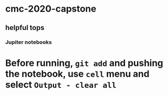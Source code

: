 # cmc-2020-capstone

## helpful tops

### Jupiter notebooks

# Before running, `git add` and pushing the notebook, use `cell` menu and select `Output - clear all`

